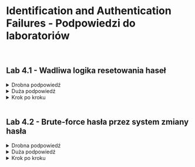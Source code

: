 # Identification and Authentication Failures - Podpowiedzi do laboratoriów

<br/>

## Lab 4.1 - Wadliwa logika resetowania haseł
<details>
  <summary>Drobna podpowiedź</summary>
  <ol>
    <li>
      Nie wszystkie parametry zapytań są konieczne. Niektóre nie są weryfikowane.
    </li>
    <li>
      Burp Repeater powinien być najbardziej przydatnym narzędziem w tym laboratorium.
    </li>
  </ol>
</details>

<details>
  <summary>Duża podpowiedź</summary>
  <ol>
    <li>
      Niektóre pola są ukryte w formularzu. Warto przyjrzeć się samym zapytaniom przy użyciu Burpa.
    </li>
    <li>
      Token resetu hasła nie jest sprawdzany. Można go usunąć zarówno z URL jak i z zawartości zapytania.
    </li>
  </ol>
</details>

<details>
  <summary>Krok po kroku</summary>
  <ol>
    <li>
      PLACEHOLDER
    </li>
  </ol>
</details>

<br/>

## Lab 4.2 - Brute-force hasła przez system zmiany hasła
<details>
  <summary>Drobna podpowiedź</summary>
  <ol>
    <li>
      Link do formularza zmiany hasła dostępny jest dopiero dla zalogowanych. 
    </li>
    <li>
      Strona dzieli się zbyt dużą ilością informacji. 
    </li>
  </ol>
</details>

<details>
  <summary>Duża podpowiedź</summary>
  <ol>
    <li>
      Ponownie poszukaj ukrytych pól formularza.
    </li>
    <li>
      Witryna najpierw sprawdza poprawność akutualnego hasła, a dopiero potem czy podane nowe hasła się zgadzają.
    </li>
  </ol>
</details>

<details>
  <summary>Krok po kroku</summary>
  <ol>
    <li>
      PLACEHOLDER
    </li>
  </ol>
</details>
